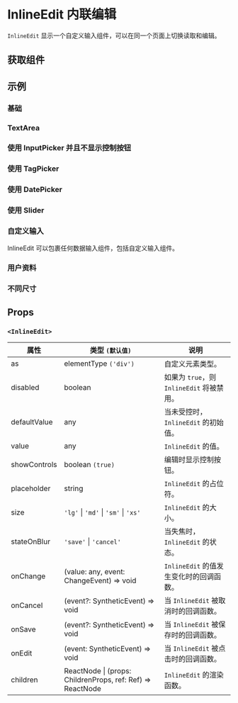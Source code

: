 # InlineEdit 内联编辑

`InlineEdit` 显示一个自定义输入组件，可以在同一个页面上切换读取和编辑。

## 获取组件

<!--{include:<import-guide>}-->

## 示例

### 基础

<!--{include:`basic.md`}-->

### TextArea

<!--{include:`text-area.md`}-->

### 使用 InputPicker 并且不显示控制按钮

<!--{include:`with-input-picker.md`}-->

### 使用 TagPicker

<!--{include:`with-tag-picker.md`}-->

### 使用 DatePicker

<!--{include:`with-date-picker.md`}-->

### 使用 Slider

<!--{include:`with-slider.md`}-->

### 自定义输入

InlineEdit 可以包裹任何数据输入组件，包括自定义输入组件。

<!--{include:`custom-input.md`}-->

### 用户资料

<!--{include:`user-profile.md`}-->

### 不同尺寸

<!--{include:`size.md`}-->

## Props

### `<InlineEdit>`

| 属性         | 类型 `(默认值)`                                                 | 说明                                      |
| ------------ | --------------------------------------------------------------- | ----------------------------------------- |
| as           | elementType `('div')`                                           | 自定义元素类型。                          |
| disabled     | boolean                                                         | 如果为 `true`，则 `InlineEdit` 将被禁用。 |
| defaultValue | any                                                             | 当未受控时，`InlineEdit` 的初始值。       |
| value        | any                                                             | `InlineEdit` 的值。                       |
| showControls | boolean `(true)`                                                | 编辑时显示控制按钮。                      |
| placeholder  | string                                                          | `InlineEdit` 的占位符。                   |
| size         | `'lg'` \| `'md'` \| `'sm'` \| `'xs'`                            | `InlineEdit` 的大小。                     |
| stateOnBlur  | `'save'` \| `'cancel'`                                          | 当失焦时，`InlineEdit` 的状态。           |
| onChange     | (value: any, event: ChangeEvent) => void                        | `InlineEdit` 的值发生变化时的回调函数。   |
| onCancel     | (event?: SyntheticEvent) => void                                | 当 `InlineEdit` 被取消时的回调函数。      |
| onSave       | (event?: SyntheticEvent) => void                                | 当 `InlineEdit` 被保存时的回调函数。      |
| onEdit       | (event: SyntheticEvent) => void                                 | 当 `InlineEdit` 被点击时的回调函数。      |
| children     | ReactNode \| (props: ChildrenProps, ref: Ref<any>) => ReactNode | `InlineEdit` 的渲染函数。                 |
